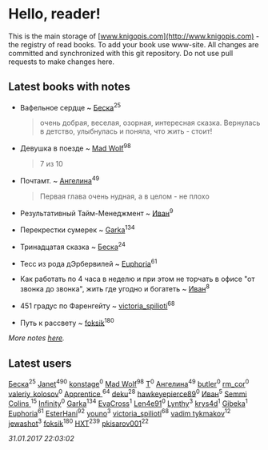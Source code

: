 # Hello, reader!
This is the main storage of [www.knigopis.com](http://www.knigopis.com) - the registry of read books.
To add your book use www-site. All changes are committed and synchronized with this git repository.
Do not use pull requests to make changes here.


## Latest books with notes
* Вафельное сердце ~ [Беска](users/157/1577468-vkontakte)<sup>25</sup>
    > очень добрая, веселая, озорная, интересная сказка. Вернулась в детство, улыбнулась и поняла, что жить - стоит!

* Девушка в поезде ~ [Mad Wolf](users/947/94738840-vkontakte)<sup>98</sup>
    > 7 из 10

* Почтамт. ~ [Ангелина](users/837/83788782-vkontakte)<sup>49</sup>
    > Первая глава очень нудная, а в целом - не плохо

* Результативный Тайм-Менеджмент ~ [Иван](users/111/111223381196748176136-google)<sup>9</sup>

* Перекрестки сумерек ~ [Garka](users/115/115753719718250012620-google)<sup>134</sup>

* Тринадцатая сказка ~ [Беска](users/157/1577468-vkontakte)<sup>24</sup>

* Тесс из рода дЭрбервилей ~ [Euphoria](users/106/106304994652616315178-google)<sup>61</sup>

* Как работать по 4 часа в неделю и при этом не торчать в офисе "от звонка до звонка", жить где угодно и богатеть ~ [Иван](users/111/111223381196748176136-google)<sup>8</sup>

* 451 градус по Фаренгейту ~ [victoria_spilioti](users/219/219259003-vkontakte)<sup>68</sup>

* Путь к рассвету ~ [foksik](users/173/1734575-vkontakte)<sup>180</sup>


_More notes [here](latest_books_with_notes.md)._


## Latest users
[Беска](users/157/1577468-vkontakte)<sup>25</sup> 
[Janet](users/205/20565064-vkontakte)<sup>490</sup> 
[konstage](users/164/1647931-vkontakte)<sup>0</sup> 
[Mad Wolf](users/947/94738840-vkontakte)<sup>98</sup> 
[T](users/128/1285226392222771641-mailru)<sup>0</sup> 
[Ангелина](users/837/83788782-vkontakte)<sup>49</sup> 
[butler](users/405/405976511-vkontakte)<sup>0</sup> 
[rm_cor](users/729/72927449-vkontakte)<sup>0</sup> 
[valeriy_kolosov](users/101/101924645-vkontakte)<sup>0</sup> 
[Apprentice ](users/528/52821952-vkontakte)<sup>64</sup> 
[deku](users/384/384194935-vkontakte)<sup>28</sup> 
[hawkeyepierce89](users/317/317314037-vkontakte)<sup>0</sup> 
[Иван](users/111/111223381196748176136-google)<sup>5</sup> 
[Semmi Colins ](users/100/100632786848817999592-google)<sup>15</sup> 
[Infinity](users/112/112221849148277132186-google)<sup>0</sup> 
[Garka](users/115/115753719718250012620-google)<sup>134</sup> 
[EvaCross](users/101/101087736502737132131-google)<sup>1</sup> 
[Len4e91](users/254/254448176-yandex)<sup>0</sup> 
[Lynthy](users/105/105478879380432387317-google)<sup>3</sup> 
[krys4d](users/120/120448101637152-facebook)<sup>1</sup> 
[Gibeka](users/100/100893165099912551761-google)<sup>1</sup> 
[Euphoria](users/106/106304994652616315178-google)<sup>61</sup> 
[EsterHani](users/305/30558181-vkontakte)<sup>92</sup> 
[youno](users/302/302928912-vkontakte)<sup>3</sup> 
[victoria_spilioti](users/219/219259003-vkontakte)<sup>68</sup> 
[vadim tykmakov](users/166/16680343937491159654-mailru)<sup>12</sup> 
[jewashot](users/199/199946725-vkontakte)<sup>3</sup> 
[foksik](users/173/1734575-vkontakte)<sup>180</sup> 
[HXT](users/100/100002563462782-facebook)<sup>239</sup> 
[pkisarov001](users/311/311057796-yandex)<sup>22</sup> 


_31.01.2017 22:03:02_

